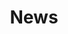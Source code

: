 ---
title: "News"
type: content

BigCards_title: "News"
BigCards_text: | 

BigCards:
  - name: "Autumn 2025"
    affiliation: "World Artificial Intelligence Institute, Shanghai International Studies University"
    bio: "Leading research on AI applications in neurocognitive studies and arts."
    photo: "/images/WAI-logo.jpg"
    url: "/news/Autumn2025/"
---